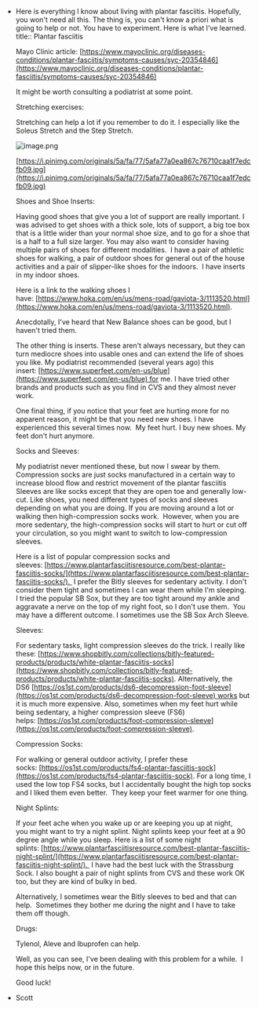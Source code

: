 - Here is everything l know about living with plantar fasciitis. Hopefully, you won't need all this. The thing is, you can't know a priori what is going to help or not. You have to experiment. Here is what I've learned.
  title:: Plantar fasciitis
  
  Mayo Clinic article: [https://www.mayoclinic.org/diseases-conditions/plantar-fasciitis/symptoms-causes/syc-20354846](https://www.mayoclinic.org/diseases-conditions/plantar-fasciitis/symptoms-causes/syc-20354846)
  
  It might be worth consulting a podiatrist at some point.
  
  Stretching exercises:
  
  Stretching can help a lot if you remember to do it. I especially like the Soleus Stretch and the Step Stretch.  
  
  ![image.png](https://mail.google.com/mail/u/0?ui=2&ik=88e0b4ea05&attid=0.1&permmsgid=msg-f:1720945174431417874&th=17e20684a7e84612&view=fimg&fur=ip&sz=s0-l75-ft&attbid=ANGjdJ9MnlBS-QBDg53gG0HYVzFmCEyQZiMRw8O0ZUqUgQgVP2uTlgssbotfQUG1tD31edVtOJLTKBGwLRG4tz4Bmvtnv_vy5MCKCi8IubS8wRnipy4RnvZB3GBcurE&disp=emb&realattid=ii_kxkjf7ab0)
  
  [https://i.pinimg.com/originals/5a/fa/77/5afa77a0ea867c76710caa1f7edcfb09.jpg](https://i.pinimg.com/originals/5a/fa/77/5afa77a0ea867c76710caa1f7edcfb09.jpg)
  
  Shoes and Shoe Inserts:
  
  Having good shoes that give you a lot of support are really important. I was advised to get shoes with a thick sole, lots of support, a big toe box that is a little wider than your normal shoe size, and to go for a shoe that is a half to a full size larger. You may also want to consider having multiple pairs of shoes for different modalities.  I have a pair of athletic shoes for walking, a pair of outdoor shoes for general out of the house activities and a pair of slipper-like shoes for the indoors.  I have inserts in my indoor shoes.
  
  Here is a link to the walking shoes I have: [https://www.hoka.com/en/us/mens-road/gaviota-3/1113520.html](https://www.hoka.com/en/us/mens-road/gaviota-3/1113520.html).
  
  Anecdotally, I've heard that New Balance shoes can be good, but I haven't tried them.
  
  The other thing is inserts. These aren't always necessary, but they can turn mediocre shoes into usable ones and can extend the life of shoes you like. My podiatrist recommended (several years ago) this insert: [https://www.superfeet.com/en-us/blue](https://www.superfeet.com/en-us/blue) for me. I have tried other brands and products such as you find in CVS and they almost never work.
  
  One final thing, if you notice that your feet are hurting more for no apparent reason, it might be that you need new shoes. I have experienced this several times now.  My feet hurt. I buy new shoes. My feet don't hurt anymore.
  
  Socks and Sleeves:
  
  My podiatrist never mentioned these, but now I swear by them. Compression socks are just socks manufactured in a certain way to increase blood flow and restrict movement of the plantar fasciitis  Sleeves are like socks except that they are open toe and generally low-cut. Like shoes, you need different types of socks and sleeves depending on what you are doing. If you are moving around a lot or walking then high-compression socks work.  However, when you are more sedentary, the high-compression socks will start to hurt or cut off your circulation, so you might want to switch to low-compression sleeves.
  
  Here is a list of popular compression socks and sleeves: [https://www.plantarfasciitisresource.com/best-plantar-fasciitis-socks/](https://www.plantarfasciitisresource.com/best-plantar-fasciitis-socks/).  I prefer the Bitly sleeves for sedentary activity. I don't consider them tight and sometimes I can wear them while I'm sleeping.  I tried the popular SB Sox, but they are too tight around my ankle and aggravate a nerve on the top of my right foot, so I don't use them.  You may have a different outcome. I sometimes use the SB Sox Arch Sleeve.
  
  Sleeves:
  
  For sedentary tasks, light compression sleeves do the trick. I really like these: [https://www.shopbitly.com/collections/bitly-featured-products/products/white-plantar-fasciitis-socks](https://www.shopbitly.com/collections/bitly-featured-products/products/white-plantar-fasciitis-socks). Alternatively, the DS6 [https://os1st.com/products/ds6-decompression-foot-sleeve](https://os1st.com/products/ds6-decompression-foot-sleeve) works but it is much more expensive. Also, sometimes when my feet hurt while being sedentary, a higher compression sleeve (FS6) helps: [https://os1st.com/products/foot-compression-sleeve](https://os1st.com/products/foot-compression-sleeve).
  
  Compression Socks:
  
  For walking or general outdoor activity, I prefer these socks: [https://os1st.com/products/fs4-plantar-fasciitis-sock](https://os1st.com/products/fs4-plantar-fasciitis-sock). For a long time, I used the low top FS4 socks, but I accidentally bought the high top socks and I liked them even better.  They keep your feet warmer for one thing.
  
  Night Splints:
  
  If your feet ache when you wake up or are keeping you up at night, you might want to try a night splint. Night splints keep your feet at a 90 degree angle while you sleep. Here is a list of some night splints: [https://www.plantarfasciitisresource.com/best-plantar-fasciitis-night-splint/](https://www.plantarfasciitisresource.com/best-plantar-fasciitis-night-splint/).  I have had the best luck with the Strassburg Sock. I also bought a pair of night splints from CVS and these work OK too, but they are kind of bulky in bed.
  
  Alternatively, I sometimes wear the Bitly sleeves to bed and that can help.  Sometimes they bother me during the night and I have to take them off though.
  
  Drugs:
  
  Tylenol, Aleve and Ibuprofen can help.
  
  Well, as you can see, I've been dealing with this problem for a while.  I hope this helps now, or in the future.
  
  Good luck!
- Scott